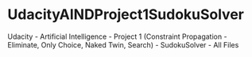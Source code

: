 # UdacityAINDProject1SudokuSolver
Udacity - Artificial Intelligence - Project 1 (Constraint Propagation - Eliminate, Only Choice, Naked Twin, Search) - SudokuSolver - All Files 
